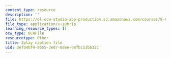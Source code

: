 ```yaml
---
content_type: resource
description: ''
file: https://ol-ocw-studio-app-production.s3.amazonaws.com/courses/8-01sc-classical-mechanics-fall-2016/3efd4bf496553ed788ee08fbc53bb32c_cMu0hsvgkGk.srt
file_type: application/x-subrip
learning_resource_types: []
ocw_type: OCWFile
resourcetype: Other
title: 3play caption file
uid: 3efd4bf4-9655-3ed7-88ee-08fbc53bb32c
---
```

